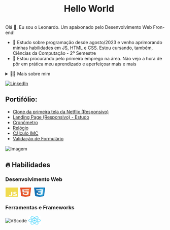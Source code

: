 <div id="user-content-toc">
  <ul align="center">
    <summary><h1 style="display: inline-block">Hello World</h1></summary>
</div>

<p>
  Olá 👋, Eu sou o Leonardo. Um apaixonado pelo Desenvolvimento Web Fron-end!

  - 🌱 Estudo sobre programação desde agosto/2023 e venho aprimorando minhas habilidades em JS, HTML e CSS. Estou cursando, também, Ciências da Computação - 2º Semestre
  - 🔭 Estou procurando pelo primeiro emprego na área. Não vejo a hora de pôr em prática meu aprendizado e aperfeiçoar mais e mais
</p>

<details>
  <summary>👨‍💻 Mais sobre mim</summary>

  - 💬 Eu tenho 33 anos e moro no Brasil. Tenho conhecimento em inglês (Nível Intermediário). Possuo habilidades com JS, HTML e CSS, atualmente. Sou uma pessoa dedicada, esforçada e sempre com vontade de aprender e me tornar bom no que faço.

  - ⚡ Gosto de ler, gosto de ouvir música, tocar violão, desenhar e 'codar'. Um cinema é sempre bem-vindo.
</details>

[![LinkedIn](https://img.shields.io/badge/LinkedIn-0077B5?style=for-the-badge&logo=linkedin&logoColor=white)](https://www.linkedin.com/in/leonardo-braga-8b7856216/)

## Portifólio:
- [Clone da primeira tela da Netflix (Responsivo)](https://github.com/code-front-braga/Netflix-Login)
- [Landing Page (Responsivo) - Estudo](https://github.com/code-front-braga/landing-page)
- [Cronômetro](https://github.com/code-front-braga/Timer)
- [Relógio](https://github.com/code-front-braga/Basic-Relogio/)
- [Cálculo IMC](https://github.com/code-front-braga/Calculo-IMC)
- [Validação de Formulário](https://github.com/code-front-braga/Validation-Form)

<p align="left">
  <img align="center" src="https://media.giphy.com/media/v1.Y2lkPTc5MGI3NjExb3gwYTg0YmVpcWx1azRqMG93YzNoNnE0M3RmZHp4YmRzMzhjMHAwbCZlcD12MV9pbnRlcm5hbF9naWZfYnlfaWQmY3Q9Zw/L1R1tvI9svkIWwpVYr/giphy.gif" alt="Imagem">
</p>

## 🔥 Habilidades
<!-- Skills: Programming Languages -->
  <div style="flex-basis: 48%;">
    <h3>Desenvolvimento Web</h3>
    <img align="center" alt="Js" height="30" width="40" src="https://raw.githubusercontent.com/devicons/devicon/master/icons/javascript/javascript-plain.svg">
    <img align="center" alt="HTML" height="30" width="40" src="https://raw.githubusercontent.com/devicons/devicon/master/icons/html5/html5-original.svg">
    <img align="center" alt="CSS" height="30" width="40" src="https://raw.githubusercontent.com/devicons/devicon/master/icons/css3/css3-original.svg">
  </div>

  <div style="flex-basis: 48%;">
    <h3>Ferramentas e Frameworks</h3>
    <img align="center" alt="VScode" height="30" width="40" src="https://cdn.jsdelivr.net/gh/devicons/devicon/icons/vscode/vscode-original.svg">
    <img align="center" alt="AWS" height="30" width="40" src="https://github.com/devicons/devicon/blob/v2.16.0/icons/react/react-original.svg">
  </div>
